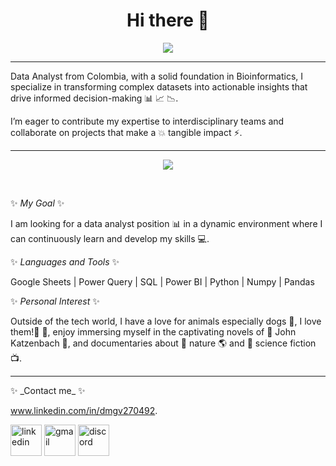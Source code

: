 <h1 align="center"> Hi there 👋 </h1>
<div align="center">
  <img src="https://readme-typing-svg.herokuapp.com?font=Architects+Daughter&color=81E26A&size=28&center=true&lines=I'm+Diana+Gaitán...;Data+Analist...;I+love+data+and+dogs..."/>

</div>

<hr> 


Data Analyst from Colombia,  with a solid foundation in Bioinformatics, I specialize in transforming complex datasets into actionable insights that drive informed decision-making 📊 📈 📉.

I’m eager to contribute my expertise to interdisciplinary teams and collaborate on projects that make a 💥 tangible impact ⚡.
<hr>
<p align="center">
 <img align="center" src="https://media.giphy.com/media/JkVnfE54QdOMQBxmHg/giphy.gif" />

</p>

<br>

✨ _My Goal_ ✨

I am looking for a data analyst position 📊 in a dynamic environment where I can continuously learn and develop my skills 💻.

✨ _Languages and Tools_ ✨

Google Sheets | Power Query | SQL | Power BI | Python | Numpy | Pandas

✨ _Personal Interest_ ✨

Outside of the tech world, I have a love for animals especially dogs 🐶, I love them!🐩 🐾, enjoy immersing myself in the captivating novels of 📗 John Katzenbach 📘, and documentaries about 🍃 nature 🌎 and 🎥 science fiction 📺.

<hr>
✨ _Contact me_ ✨

www.linkedin.com/in/dmgv270492.

 <p align="left">
  <a href="https://www.linkedin.com/in/dmgv270492/" target="blank"><img align="center" src="https://user-images.githubusercontent.com/88904952/234979284-68c11d7f-1acc-4f0c-ac78-044e1037d7b0.png" alt="linkedin" height="50" width="50" /></a>
  <a href="mohamed.m.alsehli@gmail.com" target="blank"><img align="center" src="https://github.com/Mo-Alsehli/Mo-Alsehli/assets/98949843/6d935082-a6bb-4f5d-be13-87b821d8421c" alt="gmail" height="50" width="50"  /></a>
  <a href="discordapp.com/users/muhammed_mgdi" target="blank"><img align="center" src="https://user-images.githubusercontent.com/88904952/234982627-019fd336-6248-453c-9b05-97c13fd1d207.png" alt="discord" height="50" width="50" /></a>
  </p>
  </div>


